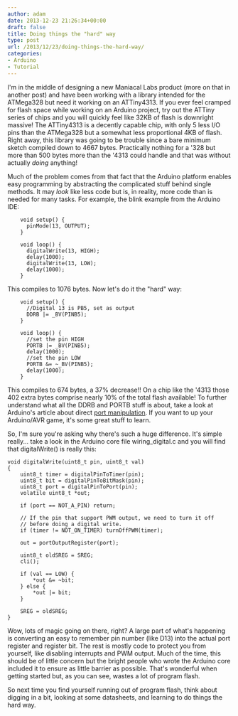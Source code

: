 ```yaml
---
author: adam
date: 2013-12-23 21:26:34+00:00
draft: false
title: Doing things the "hard" way
type: post
url: /2013/12/23/doing-things-the-hard-way/
categories:
- Arduino
- Tutorial
---
```


I'm in the middle of designing a new Maniacal Labs product (more on that in another post) and have been working with a library intended for the ATMega328 but need it working on an ATTiny4313. If you ever feel cramped for flash space while working on an Arduino project, try out the ATTiny series of chips and you will quickly feel like 32KB of flash is downright massive! The ATTiny4313 is a decently capable chip, with only 5 less I/O pins than the ATMega328 but a somewhat less proportional 4KB of flash. Right away, this library was going to be trouble since a bare minimum sketch compiled down to 4667 bytes. Practically nothing for a '328 but more than 500 bytes more than the '4313 could handle and that was without actually _doing_ anything!

Much of the problem comes from that fact that the Arduino platform enables easy programming by abstracting the complicated stuff behind single methods. It may _look_ like less code but is, in reality, more code than is needed for many tasks. For example, the blink example from the Arduino IDE:


    
    
        void setup() {                
          pinMode(13, OUTPUT);     
        }
    
        void loop() {
          digitalWrite(13, HIGH);  
          delay(1000);               
          digitalWrite(13, LOW);   
          delay(1000);               
        }
    



This compiles to 1076 bytes. Now let's do it the "hard" way:


    
    
        void setup() {
          //Digital 13 is PB5, set as output
          DDRB |= _BV(PINB5);  
        }
    
        void loop() {
          //set the pin HIGH
          PORTB |= _BV(PINB5); 
          delay(1000);   
          //set the pin LOW  
          PORTB &= ~_BV(PINB5);    
          delay(1000);               
        }
    



This compiles to 674 bytes, a 37% decrease!! On a chip like the '4313 those 402 extra bytes comprise nearly 10% of the total flash available! To further understand what all the DDRB and PORTB stuff is about, take a look at Arduino's article about direct [port manipulation](http://arduino.cc/en/Reference/PortManipulation). If you want to up your Arduino/AVR game, it's some great stuff to learn.

So, I'm sure you're asking why there's such a huge difference. It's simple really... take a look in the Arduino core file wiring_digital.c and you will find that digitalWrite() is really this:


    
    
    void digitalWrite(uint8_t pin, uint8_t val)
    {
        uint8_t timer = digitalPinToTimer(pin);
        uint8_t bit = digitalPinToBitMask(pin);
        uint8_t port = digitalPinToPort(pin);
        volatile uint8_t *out;
    
        if (port == NOT_A_PIN) return;
    
        // If the pin that support PWM output, we need to turn it off
        // before doing a digital write.
        if (timer != NOT_ON_TIMER) turnOffPWM(timer);
    
        out = portOutputRegister(port);
    
        uint8_t oldSREG = SREG;
        cli();
    
        if (val == LOW) {
            *out &= ~bit;
        } else {
            *out |= bit;
        }
    
        SREG = oldSREG;
    }
    



Wow, lots of magic going on there, right? A large part of what's happening is converting an easy to remember pin number (like D13) into the actual port register and register bit. The rest is mostly code to protect you from yourself, like disabling interrupts and PWM output. Much of the time, this should be of little concern but the bright people who wrote the Arduino core included it to ensure as little barrier as possible. That's wonderful when getting started but, as you can see, wastes a lot of program flash.

So next time you find yourself running out of program flash, think about digging in a bit, looking at some datasheets, and learning to do things the hard way.

